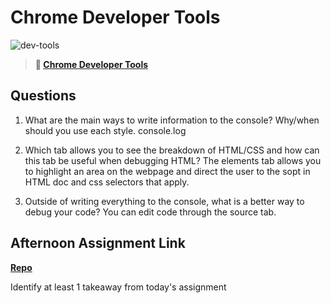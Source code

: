 # Chrome Developer Tools

![dev-tools](https://bcw.blob.core.windows.net/public/img/lesson-images/4571780153354770)

> **📖 [Chrome Developer Tools](https://codeworksacademy.com/fs-student-guide/resources/wk2/03-Chrome-Dev-Tools)**

## Questions

1. What are the main ways to write information to the console? Why/when should you use each style.
console.log 
2. Which tab allows you to see the breakdown of HTML/CSS and how can this tab be useful when debugging HTML?
The elements tab allows you to highlight an area on the webpage and direct the user to the sopt in HTML doc and css selectors that apply.

3. Outside of writing everything to the console, what is a better way to debug your code?
 You can edit code through the source tab.
 
## Afternoon Assignment Link

**[Repo](https://github.com/Ryfitz11/rock-paper-scissors.git)**

Identify at least 1 takeaway from today's assignment
